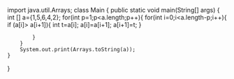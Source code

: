 import java.util.Arrays;
class Main {
    public static void main(String[] args) {
        int [] a={1,5,6,4,2};
        for(int p=1;p<a.length;p++){
            for(int i=0;i<a.length-p;i++){
                if  (a[i]> a[i+1]){
                    int t=a[i];
                    a[i]=a[i+1];
                    a[i+1]=t;
                }
                
            }
        }
        System.out.print(Arrays.toString(a));
    }
}

